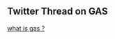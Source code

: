 ## Twitter Thread on GAS <br>
[what is gas ? ](https://twitter.com/Choley_Bhature/status/1662071582154543104?s=20)
